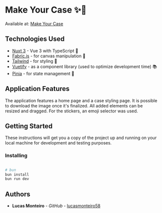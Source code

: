 # Make Your Case ✨📱

Available at: [Make Your Case](https://make-your-case.vercel.app/)

## Technologies Used

- [Nuxt 3](https://nuxtjs.org/) - Vue 3 with TypeScript 💚
- [Fabric.js](http://fabricjs.com/) - for canvas manipulation 🎨
- [Tailwind](https://tailwindcss.com/) - for styling 🎨
- [Vuetify](https://vuetifyjs.com/) - as a component library (used to optimize development time) 📚
- [Pinia](https://pinia.esm.dev/) - for state management 🧩

## Application Features

The application features a home page and a case styling page. It is possible to download the image once it's finalized. All added elements can be resized and dragged. For the stickers, an emoji selector was used.

## Getting Started

These instructions will get you a copy of the project up and running on your local machine for development and testing purposes.

### Installing

```bash

# bun
bun install
bun run dev
```

## Authors

- **Lucas Monteiro** - *GitHub* - [lucasmonteiro58](https://github.com/lucasmonteiro58)
